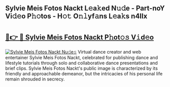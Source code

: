 ## Sylvie Meis Fotos Nackt L𝚎a𝚔ed N𝚞𝚍e - Part-noY Vi𝚍𝚎o P𝚑𝚘tos - H𝚘𝚝 O𝚗𝚕yf𝚊ns L𝚎a𝚔s n4Ilx

# <h2><a href="http://kfdb43r.oniu.top/?m=Sylvie+Meis+Fotos+Nackt">🔗👉 🔴 Sylvie Meis Fotos Nackt P𝚑ot𝚘𝚜 V𝚒d𝚎o</a></h2>

[![Sylvie Meis Fotos Nackt Nu𝚍e𝚜](https://i.imgur.com/0qMVB7G.gif)](http://kfdb43r.oniu.top/?m=Sylvie+Meis+Fotos+Nackt)
Virtual dance creator and web entertainer Sylvie Meis Fotos Nackt, celebrated for publishing dance and lifestyle tutorials through solo and collaborative dance presentations and brief clips. Sylvie Meis Fotos Nackt's public image is characterized by its friendly and approachable demeanor, but the intricacies of his personal life remain shrouded in secrecy.  
